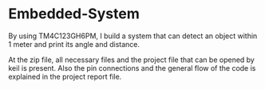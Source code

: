 # Embedded-System
By using TM4C123GH6PM, I build a system that can detect an object within 1 meter and print its angle and distance.

At the zip file, all necessary files and the project file that can be opened by keil is present. Also the pin connections and the general flow of the code is explained in the project report file.
